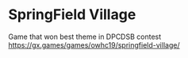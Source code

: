# SpringField Village
 Game that won best theme in DPCDSB contest
 https://gx.games/games/owhc19/springfield-village/

